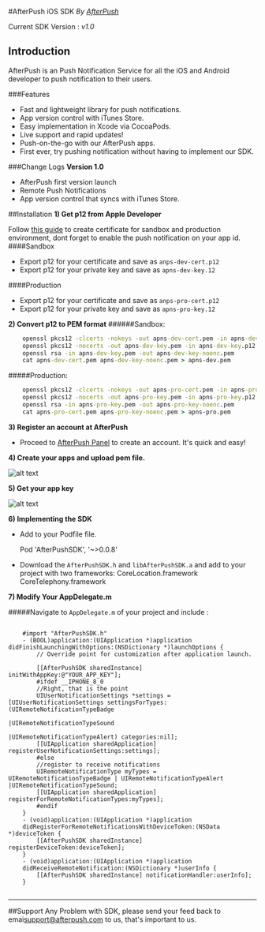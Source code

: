 
#AfterPush iOS SDK
*By [AfterPush](http://www.afterpush.com/)*

Current SDK Version : *v1.0*

## Introduction
AfterPush is an Push Notification Service for all the iOS and Android developer to push notification to their users.

###Features
- Fast and lightweight library for push notifications.
- App version control with iTunes Store.
- Easy implementation in Xcode via CocoaPods.
- Live support and rapid updates!
- Push-on-the-go with our AfterPush apps.
- First ever, try pushing notification without having to implement our SDK.


###Change Logs
**Version 1.0**

- AfterPush first version launch
- Remote Push Notifications 
- App version control that syncs with iTunes Store.


##Installation
**1) Get p12 from Apple Developer**

Follow <a href="https://developer.apple.com/library/ios/documentation/IDEs/Conceptual/AppDistributionGuide/ConfiguringPushNotifications/ConfiguringPushNotifications.html">this guide</a> to create certificate for sandbox and production environment, dont forget to enable the push notification on your app id.
####Sandbox
 * Export p12 for your certificate and save as `anps-dev-cert.p12`
 * Export p12 for your private key and save as `apns-dev-key.12`
 
####Production
  * Export p12 for your certificate and save as `anps-pro-cert.p12`
  * Export p12 for your private key and save as `apns-pro-key.12`

  
**2) Convert p12 to PEM format**
######Sandbox:
```cmd
	openssl pkcs12 -clcerts -nokeys -out apns-dev-cert.pem -in apns-dev-cert.p12
	openssl pkcs12 -nocerts -out apns-dev-key.pem -in apns-dev-key.p12
	openssl rsa -in apns-dev-key.pem -out apns-dev-key-noenc.pem
	cat apns-dev-cert.pem apns-dev-key-noenc.pem > apns-dev.pem
```
#####Production:
```cmd
	openssl pkcs12 -clcerts -nokeys -out apns-pro-cert.pem -in apns-pro-cert.p12
	openssl pkcs12 -nocerts -out apns-pro-key.pem -in apns-pro-key.p12
	openssl rsa -in apns-pro-key.pem -out apns-pro-key-noenc.pem
	cat apns-pro-cert.pem apns-pro-key-noenc.pem > apns-pro.pem
```

    
**3) Register an account at AfterPush**
  - Proceed to <a href="http://panel.afterpush.com">AfterPush Panel</a> to create an account. It's quick and easy!

**4) Create your apps and upload pem file.**

![alt text](https://github.com/afterpush/AfterPush-iOS-SDK/blob/master/screenshots/create_app.png)
	
**5) Get your app key**

![alt text](https://github.com/afterpush/AfterPush-iOS-SDK/blob/master/screenshots/app_key.png)
	
**6) Implementing the SDK**

 * Add to your Podfile file.

	Pod 'AfterPushSDK', '~>0.0.8'
	
 * Download the `AfterPushSDK.h` and `libAfterPushSDK.a` and add to your project with two frameworks:
	CoreLocation.framework
	CoreTelephony.framework
  
**7) Modify Your AppDelegate.m**

#####Navigate to `AppDelegate.m` of your project and include : 
```objc

	#import "AfterPushSDK.h"
	- (BOOL)application:(UIApplication *)application didFinishLaunchingWithOptions:(NSDictionary *)launchOptions {
	    // Override point for customization after application launch.
	    
	    [[AfterPushSDK sharedInstance] initWithAppKey:@"YOUR_APP_KEY"];
		#ifdef __IPHONE_8_0
	    //Right, that is the point
	    UIUserNotificationSettings *settings = [UIUserNotificationSettings settingsForTypes:(UIRemoteNotificationTypeBadge
	                                                                                         |UIRemoteNotificationTypeSound
	                                                                                         |UIRemoteNotificationTypeAlert) categories:nil];
	    [[UIApplication sharedApplication] registerUserNotificationSettings:settings];
		#else
	    //register to receive notifications
	    UIRemoteNotificationType myTypes = UIRemoteNotificationTypeBadge | UIRemoteNotificationTypeAlert |UIRemoteNotificationTypeSound;
	    [[UIApplication sharedApplication] registerForRemoteNotificationTypes:myTypes];
		#endif
	}
	- (void)application:(UIApplication *)application
	didRegisterForRemoteNotificationsWithDeviceToken:(NSData *)deviceToken {
	    [[AfterPushSDK sharedInstance] registerDeviceToken:deviceToken];
	}
	- (void)application:(UIApplication *)application
	didReceiveRemoteNotification:(NSDictionary *)userInfo {
	    [[AfterPushSDK sharedInstance] notificationHandler:userInfo];
	}
	
```



***

##Support
Any Problem with SDK, please send your feed back to emai<support@afterpush.com> to us, that's important to us.

